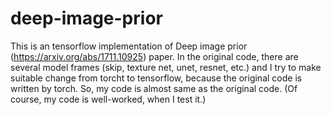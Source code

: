 # deep-image-prior
This is an tensorflow implementation of Deep image prior (https://arxiv.org/abs/1711.10925) paper. In the original code, there are several model frames (skip, texture net, unet, resnet, etc.) and I try to make suitable change from torcht to tensorflow, because the original code is written by torch. So, my code is almost same as the original code. (Of course, my code is well-worked, when I test it.)
